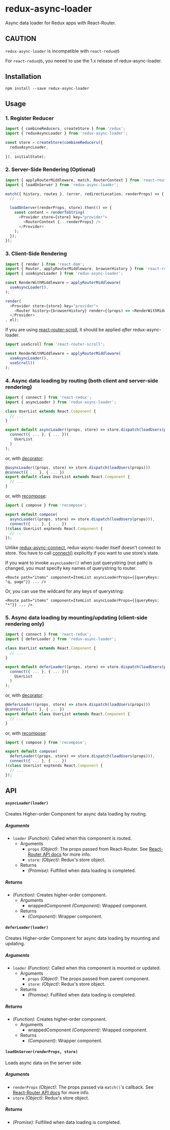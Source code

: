 # redux-async-loader

Async data loader for Redux apps with React-Router.

## CAUTION

`redux-async-loader` is incompatible with `react-redux@5`

For `react-redux@5`, you neeed to use the 1.x release of redux-async-loader.

## Installation

```
npm install --save redux-async-loader
```

## Usage

### 1. Register Reducer

```javascript
import { combineReducers, createStore } from 'redux';
import { reduxAsyncLoader } from 'redux-async-loader';

const store = createStore(combineReducers({
  reduxAsyncLoader,
  ...
}), initialState);
```

### 2. Server-Side Rendering (Optional)

```javascript
import { applyRouterMiddleware, match, RouterContext } from 'react-router';
import { loadOnServer } from 'redux-async-loader';

match({ history, routes }, (error, redirectLocation, renderProps) => {
  // ...

  loadOnServer(renderProps, store).then(() => {
    const content = renderToString(
      <Provider store={store} key="provider">
        <RouterContext {...renderProps} />
      </Provider>
    );
  });
});
```

### 3. Client-Side Rendering

```javascript
import { render } from 'react-dom';
import { Router, applyRouterMiddleware, browserHistory } from 'react-router';
import { useAsyncLoader } from 'redux-async-loader';

const RenderWithMiddleware = applyRouterMiddleware(
  useAsyncLoader(),
);

render(
  <Provider store={store} key="provider">
    <Router history={browserHistory} render={(props) => <RenderWithMiddleware {...props} />} />
  </Provider>
, el);
```

If you are using
[react-router-scroll](https://github.com/taion/react-router-scroll),
it should be applied *after* redux-async-loader.

```javascript
import useScroll from 'react-router-scroll';

const RenderWithMiddleware = applyRouterMiddleware(
  useAsyncLoader(),
  useScroll()
);
```

### 4. Async data loading by routing (both client and server-side rendering)

```javascript
import { connect } from 'react-redux';
import { asyncLoader } from 'redux-async-loader';

class UserList extends React.Component {
  // ...
}

export default asyncLoader((props, store) => store.dispatch(loadUsers(props)))(
  connect({ ... }, { ... })(
    UserList
  )
);
```

or, with
[decorator](https://github.com/loganfsmyth/babel-plugin-transform-decorators-legacy):

```javascript
@asyncLoader((props, store) => store.dispatch(loadUsers(props)))
@connect({ ... }, { ... })
export default class UserList extends React.Component {
  // ...
}
```

or, with
[recompose](https://github.com/acdlite/recompose):

```javascript
import { compose } from 'recompose';

export default compose(
  asyncLoader((props, store) => store.dispatch(loadUsers(props))),
  connect({ ... }, { ... })
)(class UserList exptends React.Component {
  // ...
});
```

Unlike
[redux-async-connect](https://www.npmjs.com/package/redux-async-connect),
redux-async-loader itself doesn't connect to store.
You have to call
[connect()](https://github.com/reactjs/react-redux/blob/master/docs/api.md#connectmapstatetoprops-mapdispatchtoprops-mergeprops-options)
explicitly if you want to use store's state.

If you want to invoke `asyncLoader()` when just querystring (not path) is changed, you must specify key names of querystring to router.

```
<Route path="items" component=ItemList asyncLoaderProps={{queryKeys: "q, page"}} ... />
```

Or, you can use the wildcard for any keys of querystring:

```
<Route path="items" component=ItemList asyncLoaderProps={{queryKeys: "*"}} ... />
```

### 5. Async data loading by mounting/updating (client-side rendering only)

```javascript
import { connect } from 'react-redux';
import { deferLoader } from 'redux-async-loader';

class UserList extends React.Component {
  // ...
}

export default deferLoader((props, store) => store.dispatch(loadUsers(props)))(
  connect({ ... }, { ... })(
    UserList
  )
);
```

or, with
[decorator](https://github.com/loganfsmyth/babel-plugin-transform-decorators-legacy):

```javascript
@deferLoader((props, store) => store.dispatch(loadUsers(props)))
@connect({ ... }, { ... })
export default class UserList extends React.Component {
  // ...
}
```

or, with
[recompose](https://github.com/acdlite/recompose):

```javascript
import { compose } from 'recompose';

export default compose(
  deferLoader((props, store) => store.dispatch(loadUsers(props))),
  connect({ ... }, { ... })
)(class UserList exptends React.Component {
  // ...
});
```

## API

#### `asyncLoader(loader)`

Creates Higher-order Component for async data loading by routing.

##### Arguments

* `loader` *(Function)*: Called when this component is routed.
    * Arguments
        * `props` *(Object)*: The props passed from React-Router.
          See
          [React-Router API docs](https://github.com/reactjs/react-router/blob/master/docs/API.md#proptypes)
          for more info.
        * `store`: *(Object)*: Redux's store object.
    * Returns
        * *(Promise)*: Fulfilled when data loading is completed.

##### Returns

* *(Function)*: Creates higher-order component.
    * Arguments
        * wrappedComponent *(Component)*: Wrapped component.
    * Returns
        * *(Component)*: Wrapper component.

#### `deferLoader(loader)`

Creates Higher-order Component for async data loading by mounting and updating.

##### Arguments

* `loader` *(Function)*: Called when this component is mounted or updated.
    * Arguments
        * `props` *(Object)*: The props passed from parent component.
        * `store`: *(Object)*: Redux's store object.
    * Returns
        * *(Promise)*: Fulfilled when data loading is completed.

##### Returns

* *(Function)*: Creates higher-order component.
    * Arguments
        * wrappedComponent *(Component)*: Wrapped component.
    * Returns
        * *(Component)*: Wrapper component.

#### `loadOnServer(renderProps, store)`

Loads async data on the server side.

##### Arguments

* `renderProps` *(Object)*: The props passed via `match()`'s callback.
  See
  [React-Router API docs](https://github.com/reactjs/react-router/blob/master/docs/API.md#match-routes-location-history-options--cb)
  for more info.
* `store` *(Object)*: Redux's store object.

##### Returns

* *(Promise)*: Fulfilled when data loading is completed.
